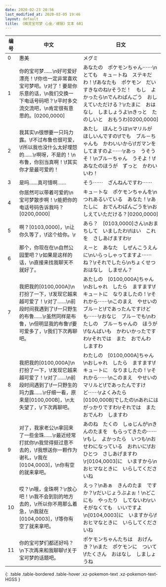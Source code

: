 ```yaml
---
date: 2020-02-23 20:56
last_modified_at: 2020-03-05 19:46
layout: default
title: 《精灵宝可梦 心金／魂银》文本 681
---
```

| 编号 | 中文 | 日文 |
| ---- | ---- | ---- |
| 0 | 惠美 | メグミ |
| 1 | 你的宝可梦……\n好可爱好漂亮！\f你也一定非常喜欢宝可梦吧。\r对了！要是你乐意的话，\n我们交换一下电话号码吧？\r平时多交流交流吧，\n肯定很有意思的。[0200,0000] | あなたの　ポケモンちゃん⋯⋯\nとても　キュ－トね　ステキだわ！\fあなたも　ポケモン　だいすきなのね\rそうだ！　もし　よかったら\nでんわばんごう　おしえていただける？\rたまに　おはなし　しましょうよ\nきっと　たのしいと　おもうわ[0200,0000] |
| 2 | 我其实\n很想要一只玛力露。\f不过布鲁也很可爱，\f所以我也没什么太好埋怨的……\r啊呀，不是的！\n布鲁，你别当真啊！\f其实你才是最可爱的！ | あたし　ほんとうは\nマリルが　ほしいんですの\fでも　ブル－ちゃんも　かわいいから\fガマンを　してますのよ⋯⋯\rあっ　うそうそ！\nブル－ちゃん　うそよ！\fあなたのほうが　ずっと　かわいいわ！ |
| 3 | 是吗……真可惜啊…… | そう⋯⋯　ざんねんですわ⋯⋯ |
| 4 | 你居然可以带着可爱的\n宝可梦散步啊！\r能把你的电话号码告诉我吗？[0200,0000] | キュ－トな　ポケモンちゃんを\nつれあるいている　あなた！\rあたしに　おでんわばんごうを\nおしえていただける？[0200,0000] |
| 5 | 啊？[0103,0000]，\n让你久等了，\f这个给你。\r | あら？　[0103,0000]さん\nおまちして　いましたわ\fはい　これを　さしあげますわ\r |
| 6 | 那个，你现在在\n自然公园里吧？\r如果是这样的话，\n直接来找我聊天不就好了。 | え－と　あなた　しぜんこうえんに\nいらっしゃってますよ⋯⋯ね？\rそれでしたら\nちょくせつ　おはなし　しません？ |
| 7 | 我把我的[0100,000A]\n打扮了一下，\f发现它越来越可爱了！\r对了……\n前段时间我遇到了\f一只野生的布鲁……\r虽然同样是布鲁，\n但明显我的布鲁\f要可爱多了，\r我们下次再聊吧。 | あたしの　[0100,000A]ちゃん\nおしゃれ　したら　ますます\fキュ－トに　なりましたの！\rそれから⋯⋯\nこのまえ　やせいの　ブル－と\fであったんですけども⋯⋯\rおなじ　ブル－でも\nわたしの　ブル－ちゃんの　ほうが\fなんばいも　かわいかったですわ\rそれでは　また　おでんわ　しますわ |
| 8 | 我把我的[0100,000A]\n打扮了一下，\f发现它越来越可爱了！\r对了……\n前段时间遇到了\f一只野生的玛力露……\r仔细一看，原来是[0100,000B]，\n太失望了，\r下次再聊吧。 | わたしの　[0100,000A]ちゃん\nおしゃれ　したら　ますます\fキュ－トに　なりましたの！\rそれから⋯⋯\nこのまえ　やせいの　マリルと\fであったんですけど⋯⋯\rよくみたら　[0100,000B]でしたの\nあれには　がっかりですわ\rそれでは　また　おでんわ　しますわ |
| 9 | 对了，我家老公\n拿回来了一些金珠……\r最近经常打扰你\n我觉得挺过意不去的，\f我想送你一颗作为谢礼，\r我在[0104,0003]，\n你有空的就来拿吧。 | あのね　たくの　しゅじんが\nきんのたまを　もらってきたの⋯⋯\rもし　よかったら　いつも\nおせわになっている　おれいに\fおひとつ　さしあげますわ\r[0104,0003]に　いますから\nおヒマなときに　いらしてくださいね |
| 10 | 哎？\n哦，金珠啊？\r放心吧！\n我不会到别的地方去的，\r所以你不用那么着急，\n我就在[0104,0003]，\f等你有空了就来拿吧。 | えっ？\nあぁ　きんのたま　ですか？\rだいじょうぶよぉ！\nどこにも　やったり　してないわ\rいそがなくても　いいですよ\n[0104,0003]に　いますから\fおヒマなときに　いらしてくださいね |
| 11 | 你的宝可梦们都还好吗？\n下次再来和我聊聊\f关于宝可梦的话题吧。 | ポケモンちゃんたちは　おげんき？\nまた　ポケモンに　ついて\fたくさん　おはなし　しましょうね |
{: .table .table-bordered .table-hover .xz-pokemon-text .xz-pokemon-text-HGSS }